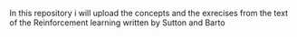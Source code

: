 In this repository i will upload the concepts and the exrecises from the text of the Reinforcement learning written by Sutton and Barto
